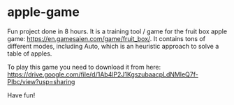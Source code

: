 # apple-game

Fun project done in 8 hours. It is a training tool / game for the fruit box apple game: https://en.gamesaien.com/game/fruit_box/.
It contains tons of different modes, including Auto, which is an heuristic approach to solve a table of apples.

To play this game you need to download it from here: https://drive.google.com/file/d/1Ab4lP2J1KgszubaacpLdNMleQ7f-PIbc/view?usp=sharing

Have fun!
